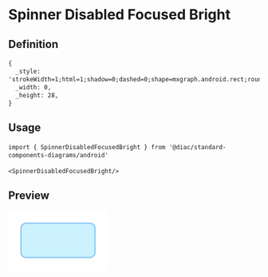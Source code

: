 # Spinner Disabled Focused Bright

## Definition

```
{
  _style: 'strokeWidth=1;html=1;shadow=0;dashed=0;shape=mxgraph.android.rect;rounded=1;fillColor=#ccf2ff;strokeColor=#88c5f5;',
  _width: 0,
  _height: 28,
}
```

## Usage

```
import { SpinnerDisabledFocusedBright } from '@diac/standard-components-diagrams/android'

<SpinnerDisabledFocusedBright/>
```

## Preview

<img src="./spinner-disabled-focused-bright.png" width="200"/>
